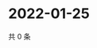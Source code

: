 # 2022-01-25

共 0 条

<!-- BEGIN WEIBO -->
<!-- 最后更新时间 Tue Jan 25 2022 10:00:52 GMT+0800 (China Standard Time) -->

<!-- END WEIBO -->
